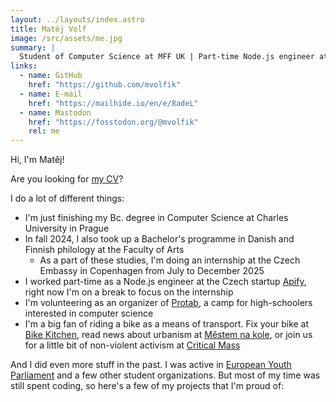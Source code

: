```yaml
---
layout: ../layouts/index.astro
title: Matěj Volf
image: /src/assets/me.jpg
summary: |
  Student of Computer Science at MFF UK | Part-time Node.js engineer at Apify
links:
  - name: GitHub
    href: "https://github.com/mvolfik"
  - name: E-mail
    href: "https://mailhide.io/en/e/8adeL"
  - name: Mastodon
    href: "https://fosstodon.org/@mvolfik"
    rel: me
---
```


Hi, I'm Matěj!

Are you looking for <a id="cvclick" href="/s/CV-volf-matej.pdf" target="_blank">my CV</a>?

I do a lot of different things:

- I'm just finishing my Bc. degree in Computer Science at Charles University in Prague
- In fall 2024, I also took up a Bachelor's programme in Danish and Finnish philology at the Faculty of Arts
  - As a part of these studies, I'm doing an internship at the Czech Embassy in Copenhagen from July to December 2025
- I worked part-time as a Node.js engineer at the Czech startup [Apify](https://apify.com), right now I'm on a break to focus on the internship
- I'm volunteering as an organizer of [Protab](https://protab.cz), a camp for high-schoolers interested in computer science
- I'm a big fan of riding a bike as a means of transport. Fix your bike at [Bike Kitchen](https://www.facebook.com/bikekitchenpraha), read news about urbanism at [Městem na kole](https://mestemnakole.cz/), or join us for a little bit of non-violent activism at [Critical Mass](https://www.facebook.com/prazska.cyklopoezie)

And I did even more stuff in the past. I was active in [European Youth Parliament](https://www.eyp.cz) and a few other student organizations. But most of my time was still spent coding, so here's a few of my projects that I'm proud of:
